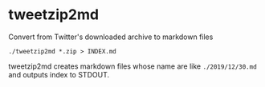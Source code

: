 tweetzip2md
===========

Convert from Twitter's downloaded archive to markdown files

```
./tweetzip2md *.zip > INDEX.md
```

tweetzip2md creates markdown files whose name are like `./2019/12/30.md` and outputs index to STDOUT.
